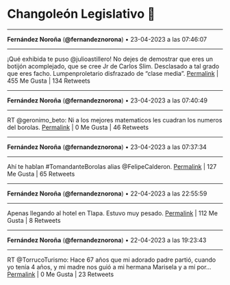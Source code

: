 # Changoleón Legislativo 🙈
*****
**Fernández Noroña** (**@fernandeznorona**) • 23-04-2023 a las 07:46:07
*****
¡Qué exhibida te puso @julioastillero! No dejes de demostrar que eres un botijón acomplejado, que se cree Jr de Carlos Slim.  Desclasado a tal grado que eres facho. Lumpenproletario disfrazado de “clase media”.
[Permalink](https://twitter.com/fernandeznorona/status/1650164155448721409) | 455 Me Gusta | 134 Retweets
*****
**Fernández Noroña** (**@fernandeznorona**) • 23-04-2023 a las 07:40:49
*****
RT @geronimo_beto: Ni a los mejores matematicos les cuadran los numeros del borolas.
[Permalink](https://twitter.com/fernandeznorona/status/1650162817960677377) | 0 Me Gusta | 46 Retweets
*****
**Fernández Noroña** (**@fernandeznorona**) • 23-04-2023 a las 07:37:34
*****
Ahí te hablan #TomandanteBorolas alias @FelipeCalderon.
[Permalink](https://twitter.com/fernandeznorona/status/1650162003904978946) | 127 Me Gusta | 65 Retweets
*****
**Fernández Noroña** (**@fernandeznorona**) • 22-04-2023 a las 22:55:59
*****
Apenas llegando al hotel en Tlapa. Estuvo muy pesado.
[Permalink](https://twitter.com/fernandeznorona/status/1650030739986038785) | 112 Me Gusta | 8 Retweets
*****
**Fernández Noroña** (**@fernandeznorona**) • 22-04-2023 a las 19:23:43
*****
RT @TorrucoTurismo: Hace 67 años que mi adorado padre partió, cuando yo tenía 4 años, y mi madre nos guió a mi hermana Marisela y a mí por…
[Permalink](https://twitter.com/fernandeznorona/status/1649977324702679040) | 0 Me Gusta | 23 Retweets
